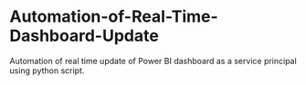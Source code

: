 # Automation-of-Real-Time-Dashboard-Update
Automation of real time update of Power BI dashboard as a service principal using python script.

